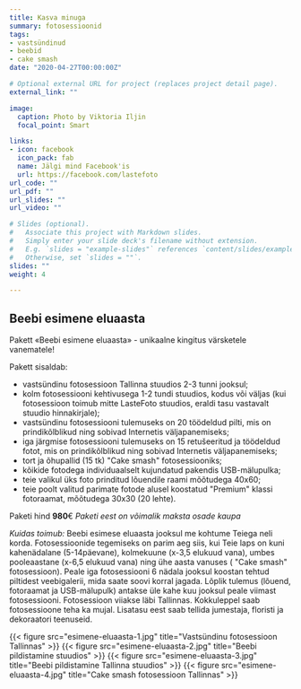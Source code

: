 ```yaml
---
title: Kasva minuga
summary: fotosessioonid
tags:
- vastsündinud
- beebid
- cake smash
date: "2020-04-27T00:00:00Z"

# Optional external URL for project (replaces project detail page).
external_link: ""

image:
  caption: Photo by Viktoria Iljin
  focal_point: Smart

links:
- icon: facebook
  icon_pack: fab
  name: Jälgi mind Facebook'is
  url: https://facebook.com/lastefoto
url_code: ""
url_pdf: ""
url_slides: ""
url_video: ""

# Slides (optional).
#   Associate this project with Markdown slides.
#   Simply enter your slide deck's filename without extension.
#   E.g. `slides = "example-slides"` references `content/slides/example-slides.md`.
#   Otherwise, set `slides = ""`.
slides: ""
weight: 4

---
```


## Beebi esimene eluaasta 
Pakett «Beebi esimene eluaasta» - unikaalne kingitus värsketele vanematele! 

Pakett sisaldab: 
* vastsündinu fotosessioon Tallinna stuudios 2-3 tunni jooksul; 
* kolm fotosessiooni kehtivusega 1-2 tundi stuudios, kodus või väljas (kui fotosessioon toimub mitte LasteFoto stuudios, eraldi tasu vastavalt stuudio hinnakirjale); 
* vastsündinu fotosessiooni tulemuseks on 20  töödeldud pilti, mis on prindikõlblikud ning sobivad Internetis väljapanemiseks; 
* iga järgmise fotosessiooni tulemuseks on 15 retušeeritud ja töödeldud fotot, mis on prindikõlblikud ning sobivad Internetis väljapanemiseks; 
* tort ja õhupallid (15 tk) "Cake smash" fotosessiooniks; 
* kõikide fotodega individuaalselt kujundatud pakendis USB-mälupulka; 
* teie valikul üks foto prinditud lõuendile raami mõõtudega 40х60; 
* teie poolt valitud parimate fotode alusel koostatud "Premium" klassi fotoraamat, mõõtudega 30х30 (20 lehte). 

Paketi hind **980**€ 
_Paketi eest on võimalik maksta osade kaupa_

_Kuidas toimub:_ 
Beebi esimese eluaasta jooksul me kohtume Teiega neli korda. Fotosessioonide tegemiseks on parim aeg siis, kui Teie laps on kuni kahenädalane (5-14päevane), kolmekuune (x-3,5 elukuud vana), umbes pooleaastane (x-6,5 elukuud vana) ning ühe aasta vanuses ( "Cake smash" fotosessioon). Peale iga fotosessiooni 6 nädala jooksul koostan tehtud piltidest veebigalerii, mida saate soovi korral jagada. Lõplik tulemus (lõuend, fotoraamat ja USB-mälupulk) antakse üle kahe kuu jooksul peale viimast fotosessiooni. 
Fotosessioon viiakse läbi Tallinnas. Kokkuleppel saab fotosessioone teha ka mujal. 
Lisatasu eest saab tellida jumestaja, floristi ja dekoraatori teenuseid. 

{{< figure src="esimene-eluaasta-1.jpg" title="Vastsündinu fotosessioon Tallinnas" >}}
{{< figure src="esimene-eluaasta-2.jpg" title="Beebi pildistamine stuudios" >}}
{{< figure src="esimene-eluaasta-3.jpg" title="Beebi pildistamine Tallinna stuudios" >}}
{{< figure src="esimene-eluaasta-4.jpg" title="Cake smash fotosessioon Tallinnas" >}}